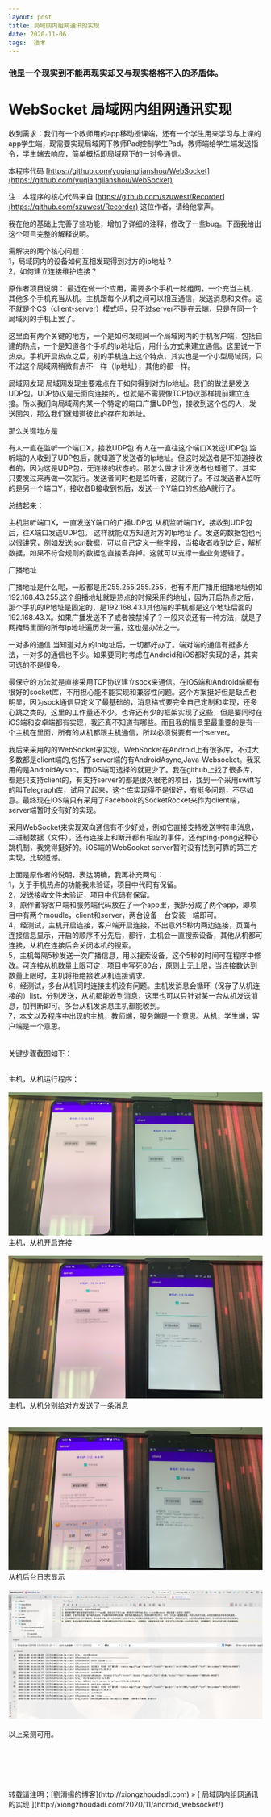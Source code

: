 ```yaml
---
layout: post  
title: 局域网内组网通讯的实现
date: 2020-11-06  
tags:  技术
---
```

### 他是一个现实到不能再现实却又与现实格格不入的矛盾体。  

# WebSocket  局域网内组网通讯实现

收到需求：我们有一个教师用的app移动授课端，还有一个学生用来学习与上课的app学生端，现需要实现局域网下教师Pad控制学生Pad，教师端给学生端发送指令，学生端去响应，简单概括即局域网下的一对多通信。

本程序代码 [https://github.com/yuqianglianshou/WebSocket](https://github.com/yuqianglianshou/WebSocket)

注：本程序的核心代码来自 [https://github.com/szuwest/Recorder](https://github.com/szuwest/Recorder) 这位作者，请给他掌声。


我在他的基础上完善了些功能，增加了详细的注释，修改了一些bug。下面我给出这个项目完整的解释说明。

需解决的两个核心问题：  
1，局域网内的设备如何互相发现得到对方的ip地址？  
2，如何建立连接维护连接？  

原作者项目说明：
最近在做一个应用，需要多个手机一起组网，一个充当主机，其他多个手机充当从机。主机跟每个从机之间可以相互通信，发送消息和文件。这不就是个CS（client-server）模式吗，只不过server不是在云端，只是在同一个局域网的手机上罢了。

这里面有两个关键的地方，一个是如何发现同一个局域网内的手机客户端，包括自建的热点，一个是知道各个手机的Ip地址后，用什么方式来建立通信。这里说一下热点，手机开启热点之后，别的手机连上这个特点，其实也是一个小型局域网，只不过这个局域网稍微有点不一样（Ip地址），其他的都一样。

局域网发现 局域网发现主要难点在于如何得到对方Ip地址。我们的做法是发送UDP包。UDP协议是无面向连接的，也就是不需要像TCP协议那样提前建立连接。所以我们向局域网内某一个特定的端口广播UDP包，接收到这个包的人，发送回包，那么我们就知道彼此的存在和地址。

那么关键地方是

有人一直在监听一个端口X，接收UDP包 有人在一直往这个端口X发送UDP包 监听端的人收到了UDP包后，就知道了发送者的Ip地址。但这时发送者是不知道接收者的，因为这是UDP包，无连接的状态的。那怎么做才让发送者也知道了。其实只要发过来再做一次就行。发送者同时也是监听者，这就行了。不过发送者A监听的是另一个端口Y，接收者B接收到包后，发送一个Y端口的包给A就行了。

总结起来：

主机监听端口X，一直发送Y端口的广播UDP包 从机监听端口Y，接收到UDP包后，往X端口发送UDP包。 这样就能双方知道对方的Ip地址了。发送的数据包也可以很讲究，例如发送json数据，可以自己定义一些字段，当接收者收到之后，解析数据，如果不符合规则的数据包直接丢弃掉。这就可以支撑一些业务逻辑了。

广播地址

广播地址是什么呢，一般都是用255.255.255.255，也有不用广播用组播地址例如192.168.43.255.这个组播地址就是热点的时候采用的地址，因为开启热点之后，那个手机的IP地址是固定的，是192.168.43.1其他端的手机都是这个地址后面的192.168.43.X。如果广播发送不了或者被禁掉了？一般来说还有一种方法，就是子网掩码里面的所有Ip地址遍历发一遍，这也是办法之一。

一对多的通信 当知道对方的Ip地址后，一切都好办了。端对端的通信有挺多方法，一对多的通信也不少。如果要同时考虑在Android和iOS都好实现的话，其实可选的不是很多。

最保守的方法就是直接采用TCP协议建立sock来通信。在iOS端和Android端都有很好的socket库，不用担心能不能实现和兼容性问题。这个方案挺好但是缺点也明显，因为sock通信只定义了最基础的，消息格式要完全自己定制和实现，还多心跳之类的，这里的工作量还不少。也许还有少的框架实现了这些，但是要同时在iOS端和安卓端都有实现，我还真不知道有哪些。而且我的情景里最重要的是有一个主机在里面，所有的从机都跟主机通信，所以必须说要有一个server。

我后来采用的的WebSocket来实现。WebSocket在Android上有很多库，不过大多数都是client端的,包括了server端的有AndroidAsync,Java-Websocket。我采用的是AndroidAysnc。而iOS端可选择的就更少了。我在github上找了很多库，都是只支持client的，有支持server的都是很久很老的项目，找到一个采用swift写的叫Telegraph库，试用了起来，这个库实现得不是很好，有挺多问题，不尽如意。最终现在iOS端只有采用了Facebook的SocketRocket来作为client端，server端暂时没有好的实现。

采用WebSocket来实现双向通信有不少好处，例如它直接支持发送字符串消息，二进制数据（文件），还有连接上和断开都有相应的事件，还有ping-pong这种心跳机制，我觉得挺好的。iOS端的WebSocket server暂时没有找到可靠的第三方实现，比较遗憾。


上面是原作者的说明，表达明确，我再补充两句：  
1，关于手机热点的功能我未验证，项目中代码有保留。  
2，发送接收文件未验证，项目中代码有保留。  
3，原作者将客户端和服务端代码放在了一个app里，我拆分成了两个app，即项目中有两个moudle，client和server，两台设备一台安装一端即可。  
4，经测试，主机开启连接，客户端开启连接，不出意外5秒内两边连接，页面有连接信息显示，开启的顺序不分先后，都行，主机会一直搜索设备，其他从机都可连接，从机在连接后会关闭本机的搜索。  
5，主机每隔5秒发送一次广播信息，用以搜索设备，这个5秒的时间可在程序中修改。可连接从机数量上限可定，项目中写死80台，原则上无上限，当连接数达到数量上限时，主机将拒绝接收从机连接请求。  
6，经测试，多台从机同时连接主机没有问题。主机发消息会循环（保存了从机连接的）list，分别发送，从机都能收到消息，这里也可以只针对某一台从机发送消息，加判断即可。多台从机发消息主机都能收到。   
7，本文以及程序中出现的主机，教师端，服务端是一个意思。从机，学生端，客户端是一个意思。  
<br/>
<br/>
关键步骤截图如下：
<br/>
<br/>

主机，从机运行程序：
<br/>
<br/>
![](/images/posts/android_websocket/socket1.jpeg)
<br/>
主机，从机开启连接
<br/>
<br/>
![](/images/posts/android_websocket/socket2.jpeg)
<br/>
主机，从机分别给对方发送了一条消息   
<br/>
<br/>
![](/images/posts/android_websocket/socket3.jpeg)
<br/>
从机后台日志显示
<br/>
<br/>
![](/images/posts/android_websocket/socket4.png)
<br/>
<br/>
以上亲测可用。

<br/> 
<br/> 
<br/> 
<br/> 
<br/> 
转载请注明：[劉清揚的博客](http://xiongzhoudadi.com) » [ 局域网内组网通讯的实现 ](http://xiongzhoudadi.com/2020/11/android_websocket/)  
<br/>